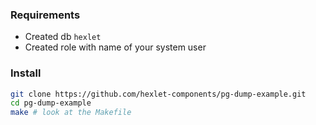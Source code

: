 ### Requirements

* Created db `hexlet`
* Created role with name of your system user

### Install

```sh
git clone https://github.com/hexlet-components/pg-dump-example.git
cd pg-dump-example
make # look at the Makefile
```
